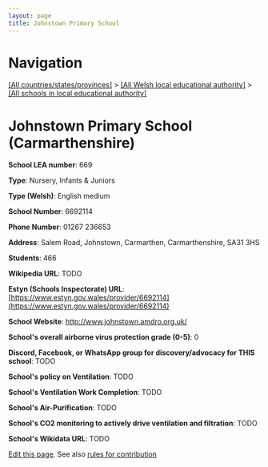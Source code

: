 ```yaml
---
layout: page
title: Johnstown Primary School
---
```

# Navigation

[[All countries/states/provinces]](../../..) > [[All Welsh local educational authority]](../..) > [[All schools in local educational authority]](..)

# Johnstown Primary School (Carmarthenshire)

**School LEA number**: 669

**Type**: Nursery, Infants & Juniors

**Type (Welsh)**: English medium

**School Number**: 6692114

**Phone Number**: 01267 236653

**Address**: Salem Road, Johnstown, Carmarthen, Carmarthenshire, SA31 3HS

**Students**: 466

**Wikipedia URL**: TODO

**Estyn (Schools Inspectorate) URL**: [https://www.estyn.gov.wales/provider/6692114](https://www.estyn.gov.wales/provider/6692114)

**School Website**: http://www.johnstown.amdro.org.uk/

**School's overall airborne virus protection grade (0-5)**: 0

**Discord, Facebook, or WhatsApp group for discovery/advocacy for THIS school**: TODO

**School's policy on Ventilation**: TODO

**School's Ventilation Work Completion**: TODO

**School's Air-Purification**: TODO

**School's CO2 monitoring to actively drive ventilation and filtration**: TODO

**School's Wikidata URL**: TODO




[Edit this page](https://github.com/VentilationProject/Wales/edit/prif/./Carmarthenshire/Johnstown_Primary_School.md). See also [rules for contribution](../../../contribution-rules/)
